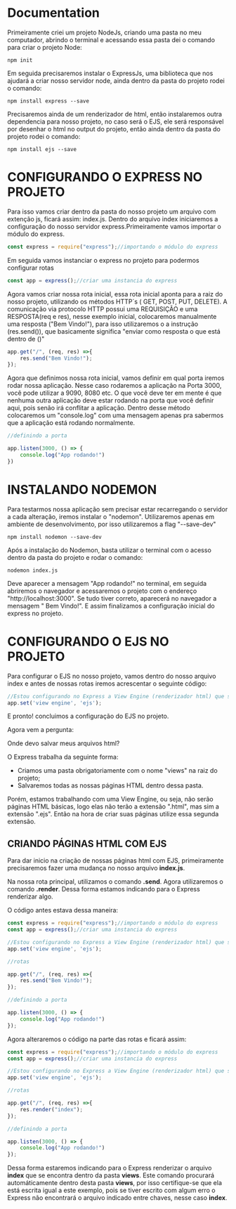 # Documentation

Primeiramente criei um projeto NodeJs, criando uma pasta no meu computador, abrindo o terminal e acessando essa pasta dei o comando para criar o projeto Node:

~~~
npm init
~~~


Em seguida precisaremos instalar o ExpressJs, uma biblioteca que nos ajudará a criar nosso servidor node, ainda dentro da pasta do projeto rodei o comando:
~~~
npm install express --save
~~~


Precisaremos ainda de um renderizador de html, então instalaremos outra dependencia para nosso projeto, no caso será o EJS, ele será responsável por desenhar o html no output do projeto, então ainda dentro da pasta do projeto rodei o comando:

~~~~
npm install ejs --save
~~~~

# CONFIGURANDO O EXPRESS NO PROJETO

Para isso vamos criar dentro da pasta do nosso projeto um arquivo com extenção js, ficará assim: index.js.
Dentro do arquivo index iniciaremos a configuração do nosso servidor express.Primeiramente vamos importar o módulo do express. 

~~~~javascript
const express = require("express");//importando o módulo do express
~~~~

Em seguida vamos instanciar o express no projeto para podermos configurar rotas

~~~~javascript
const app = express();//criar uma instancia do express
~~~~

Agora vamos criar nossa rota inicial, essa rota inicial aponta para a raiz do nosso projeto, utilizando os métodos HTTP´s ( GET, POST, PUT, DELETE). A comunicação via protocolo HTTP possui uma REQUISIÇÃO e uma RESPOSTA(req e res), nesse exemplo inicial, colocaremos manualmente uma resposta ("Bem Vindo!"), para isso utilizaremos o a instrução (res.send()), que basicamente significa "enviar como resposta o que está dentro de ()"

~~~~javascript
app.get("/", (req, res) =>{
    res.send("Bem Vindo!");
});
~~~~

Agora que definimos nossa rota inicial, vamos definir em qual porta iremos rodar nossa aplicação. Nesse caso rodaremos a aplicação na Porta 3000, você pode utilizar a 9090, 8080 etc. O que você deve ter em mente é que nenhuma outra aplicação deve estar rodando na porta que você definir aqui, pois senão irá conflitar a aplicação. Dentro desse método colocaremos um "console.log" com uma mensagem apenas pra sabermos que a aplicação está rodando normalmente.

~~~~javascript
//definindo a porta

app.listen(3000, () => {
    console.log("App rodando!")
})
~~~~

# INSTALANDO NODEMON

Para testarmos nossa aplicação sem precisar estar recarregando o servidor a cada alteração, iremos instalar o "nodemon". Utilizaremos apenas em ambiente de desenvolvimento, por isso utilizaremos a flag "--save-dev"

~~~~
npm install nodemon --save-dev
~~~~

Após a instalação do Nodemon, basta utilizar o terminal com o acesso dentro da pasta do projeto e rodar o comando:

~~~~terminal
nodemon index.js
~~~~

Deve aparecer a mensagem "App rodando!" no terminal, em seguida abriremos o navegador e acessaremos o projeto com o endereço "http://localhost:3000". Se tudo tiver correto, aparecerá no navegador a mensagem " Bem Vindo!". E assim finalizamos a configuração inicial do express no projeto.

# CONFIGURANDO O EJS NO PROJETO

Para configurar o EJS no nosso projeto, vamos dentro do nosso arquivo index e antes de nossas rotas iremos acrescentar o seguinte código:

~~~~javascript
//Estou configurando no Express a View Engine (renderizador html) que será utilizado
app.set('view engine', 'ejs');
~~~~

E pronto! concluimos a configuração do EJS no projeto.

Agora vem a pergunta:

Onde devo salvar meus arquivos html?

O Express trabalha da seguinte forma:

* Criamos uma pasta obrigatoriamente com o nome "views" na raiz do projeto;
* Salvaremos todas as nossas páginas HTML dentro dessa pasta.

Porém, estamos trabalhando com uma View Engine, ou seja, não serão páginas HTML básicas, logo elas não terão a extensão ".html", mas sim a extensão ".ejs". Então na hora de criar suas páginas utilize essa segunda extensão.

## CRIANDO PÁGINAS HTML COM EJS

Para dar inicio na criação de nossas páginas html com EJS, primeiramente precisaremos fazer uma mudança no nosso arquivo **index.js**.

Na nossa rota principal, utilizamos o comando **.send**. Agora utilizaremos o comando **.render**. Dessa forma estamos indicando para o Express renderizar algo.

O código antes estava dessa maneira:

~~~~javascript
const express = require("express");//importando o módulo do express
const app = express();//criar uma instancia do express

//Estou configurando no Express a View Engine (renderizador html) que será utilizado
app.set('view engine', 'ejs');

//rotas

app.get("/", (req, res) =>{
    res.send("Bem Vindo!");
});

//definindo a porta

app.listen(3000, () => {
    console.log("App rodando!")
});
~~~~

Agora alteraremos o código na parte das rotas e ficará assim:


~~~~javascript
const express = require("express");//importando o módulo do express
const app = express();//criar uma instancia do express

//Estou configurando no Express a View Engine (renderizador html) que será utilizado
app.set('view engine', 'ejs');

//rotas

app.get("/", (req, res) =>{
    res.render("index");
});

//definindo a porta

app.listen(3000, () => {
    console.log("App rodando!")
});
~~~~

Dessa forma estaremos indicando para o Express renderizar o arquivo **index** que se encontra dentro da pasta **views**. Este comando procurará automáticamente dentro desta pasta **views**, por isso certifique-se que ela está escrita igual a este exemplo, pois se tiver escrito com algum erro o Express não encontrará o arquivo indicado entre chaves, nesse caso **index**.